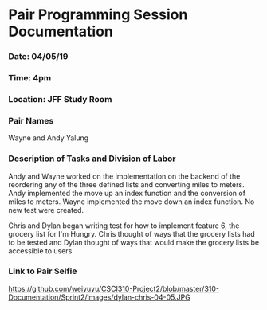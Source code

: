 # Pair Programming Session Documentation

### Date: 04/05/19
### Time: 4pm
### Location: JFF Study Room

### Pair Names
Wayne and Andy Yalung

### Description of Tasks and Division of Labor
Andy and Wayne worked on the implementation on the backend of the reordering any of the three defined lists and converting miles to meters.
Andy implemented the move up an index function and the conversion of miles to meters. Wayne implemented the move down an index
function. No new test were created.

Chris and Dylan began writing test for how to implement feature 6, the grocery list for I'm Hungry. Chris thought of ways that the grocery lists had to be tested and Dylan thought of ways that would make the grocery lists be accessible to users.

### Link to Pair Selfie

https://github.com/weiyuyu/CSCI310-Project2/blob/master/310-Documentation/Sprint2/images/dylan-chris-04-05.JPG
